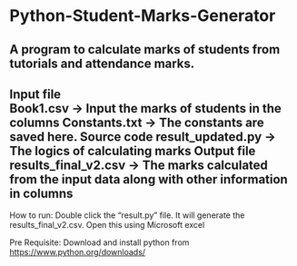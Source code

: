 # Python-Student-Marks-Generator
A program to calculate marks of students from tutorials and attendance marks. 
------------------------------------
Input file	
  Book1.csv	-> Input the marks of students in the columns
	Constants.txt	-> The constants are saved here.
Source code	
  result_updated.py -> 	The logics of calculating marks
Output file	
results_final_v2.csv	-> The marks calculated from the input data along with other information in columns
------------------------------------
How to run:
Double click the “result.py” file. It will generate the results_final_v2.csv. Open this using Microsoft excel

Pre Requisite:
Download and install python from https://www.python.org/downloads/ 
